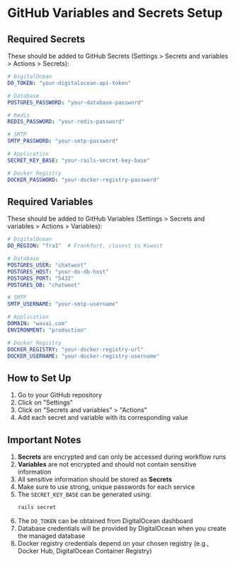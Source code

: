 # GitHub Variables and Secrets Setup

## Required Secrets
These should be added to GitHub Secrets (Settings > Secrets and variables > Actions > Secrets):

```yaml
# DigitalOcean
DO_TOKEN: "your-digitalocean-api-token"

# Database
POSTGRES_PASSWORD: "your-database-password"

# Redis
REDIS_PASSWORD: "your-redis-password"

# SMTP
SMTP_PASSWORD: "your-smtp-password"

# Application
SECRET_KEY_BASE: "your-rails-secret-key-base"

# Docker Registry
DOCKER_PASSWORD: "your-docker-registry-password"
```

## Required Variables
These should be added to GitHub Variables (Settings > Secrets and variables > Actions > Variables):

```yaml
# DigitalOcean
DO_REGION: "fra1"  # Frankfurt, closest to Kuwait

# Database
POSTGRES_USER: "chatwoot"
POSTGRES_HOST: "your-do-db-host"
POSTGRES_PORT: "5432"
POSTGRES_DB: "chatwoot"

# SMTP
SMTP_USERNAME: "your-smtp-username"

# Application
DOMAIN: "wavai.com"
ENVIRONMENT: "production"

# Docker Registry
DOCKER_REGISTRY: "your-docker-registry-url"
DOCKER_USERNAME: "your-docker-registry-username"
```

## How to Set Up

1. Go to your GitHub repository
2. Click on "Settings"
3. Click on "Secrets and variables" > "Actions"
4. Add each secret and variable with its corresponding value

## Important Notes

1. **Secrets** are encrypted and can only be accessed during workflow runs
2. **Variables** are not encrypted and should not contain sensitive information
3. All sensitive information should be stored as **Secrets**
4. Make sure to use strong, unique passwords for each service
5. The `SECRET_KEY_BASE` can be generated using:
   ```bash
   rails secret
   ```
6. The `DO_TOKEN` can be obtained from DigitalOcean dashboard
7. Database credentials will be provided by DigitalOcean when you create the managed database
8. Docker registry credentials depend on your chosen registry (e.g., Docker Hub, DigitalOcean Container Registry) 
